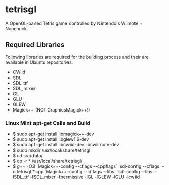 # tetrisgl
A OpenGL-based Tetris game controlled by Nintendo's Wiimote + Nunchuck.

## Required Libraries
Following libraries are required for the building process and their are available in Ubuntu repositories:
- CWiid
- SDL
- SDL_ttf
- SDL_mixer
- GL
- GLU
- GLEW
- Magick++ (NOT GraphicsMagick++!) 

### Linux Mint apt-get Calls and Build
- $ sudo apt-get install libmagick++-dev
- $ sudo apt-get install libglew1.6-dev
- $ sudo apt-get install libcwiid-dev libcwiimote-dev
- $ sudo mkdir /usr/local/share/tetrisgl
- $ cd src/data/
- $ cp -r * /usr/local/share/tetrisgl/
- $ g++ -O3 \`Magick++-config --cflags --cppflags\` \`sdl-config --cflags\` -o tetrisgl *.cpp \`Magick++-config --ldflags --libs\` \`sdl-config --libs\` -lSDL_ttf -lSDL_mixer -fpermissive -lGL -lGLEW -lGLU -lcwiid
